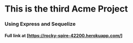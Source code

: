 # This is the third Acme Project

### Using Express and Sequelize

#### Full link at [https://rocky-spire-42200.herokuapp.com/]
